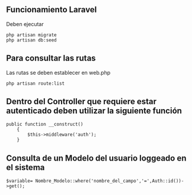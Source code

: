 ## Funcionamiento Laravel
Deben ejecutar
```
php artisan migrate
php artisan db:seed
```
## Para consultar las rutas 
Las rutas se deben establecer en web.php
```
php artisan route:list
```
## Dentro del Controller que requiere estar autenticado deben utilizar la siguiente función
```
public function __construct()
    {
        $this->middleware('auth');
    }
 ```
 ## Consulta de un Modelo del usuario loggeado en el sistema
  ```
  $variable= Nombre_Modelo::where('nombre_del_campo','=',Auth::id())->get();
  ```
